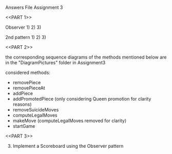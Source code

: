 Answers File Assignment 3

<<PART 1>>

Observer
1)
2)
3)

2nd pattern
1)
2)
3)


<<PART 2>>

the corresponding sequence diagrams of the methods mentioned below are in the "DiagramPictures" folder in Assignment3

considered methods:
- removePiece
- removePieceAt
- addPiece
- addPromotedPiece (only considering Queen promotion for clarity reasons)
- removeSuicideMoves
- computeLegalMoves
- makeMove (computeLegalMoves removed for clarity)
- startGame


<<PART 3>>

3) Implement a Scoreboard using the Observer pattern


